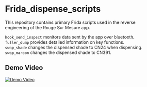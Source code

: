 # Frida_dispense_scripts

This repository contains primary Frida scripts used in the reverse engineering of the Rouge Sur Mesure app. 

`hook_send_inspect` monitors data sent by the app over bluetooth.  
`fuller_dump` provides detailed information on key functions.  
`swap_shade` changes the dispensed shade to CN24 when dispensing.  
`swap_maroon` changes the dispensed shade to CN391.


## Demo Video
[![Demo Video](https://img.youtube.com/vi/SM2vZ5NckaA/0.jpg)](https://youtu.be/SM2vZ5NckaA)

